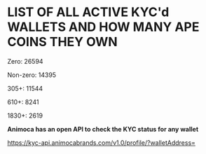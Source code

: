 # LIST OF ALL ACTIVE KYC'd WALLETS AND HOW MANY APE COINS THEY OWN

Zero: 26594

Non-zero: 14395

305+: 11544

610+: 8241

1830+: 2619

**Animoca has an open API to check the KYC status for any wallet**

https://kyc-api.animocabrands.com/v1.0/profile/?walletAddress=